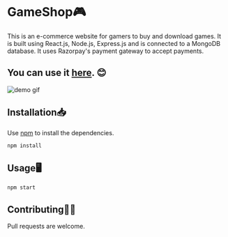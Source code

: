 # GameShop🎮

This is an e-commerce website for gamers to buy and download games. 
It is built using React.js, Node.js, Express.js and is connected to a MongoDB database. 
It uses Razorpay's payment gateway to accept payments.
## You can use it [here](https://game-shop-ef6b.onrender.com/). 😊

![demo gif](https://media.giphy.com/media/PZlkVkdtNTXRtcykga/giphy.gif)


## Installation📥

Use [npm](https://www.npmjs.com/) to install the dependencies.

```bash
npm install
```

## Usage🖥️

```bash
npm start
```

## Contributing🤝🏻
Pull requests are welcome.

